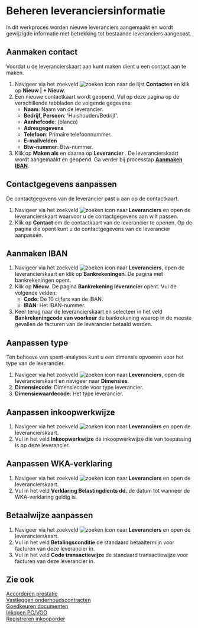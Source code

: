 # Beheren leveranciersinformatie

In dit werkproces worden nieuwe leveranciers aangemaakt en wordt gewijzigde informatie met betrekking tot bestaande leveranciers aangepast.

## Aanmaken contact

Voordat u de leverancierskaart aan kunt maken dient u een contact aan te maken.

1. Navigeer via het zoekveld ![zoeken icon](/assets/images/zoeken.png "zoeken icon") naar de lijst **Contacten** en klik op **Nieuw | + Nieuw**.
2. Een nieuwe contactkaart wordt geopend. Vul op deze pagina op de verschillende tabbladen de volgende gegevens:
    - **Naam**: Naam van de leverancier.
    - **Bedrijf, Persoon**: 'Huishouden/Bedrijf'.
    - **Aanhefcode**: (blanco)
    - **Adresgegevens**
    - **Telefoon**: Primaire telefoonnummer.
    - **E-mailvelden**
    - **Btw-nummer**: Btw-nummer.
3. Klik op **Maken als** en daarna op **Leverancier** . De leverancierskaart wordt aangemaakt en geopend. Ga verder bij processtap **[Aanmaken IBAN](#aanmaken-iban)**.

## Contactgegevens aanpassen

De contactgegevens van de leverancier past u aan op de contactkaart.

1. Navigeer via het zoekveld ![zoeken icon](/assets/images/zoeken.png "zoeken icon") naar **Leveranciers** en open de leverancierskaart waarvoor u de contactgegevens aan wilt passen.
2. Klik op **Contact** om de contactkaart van de leverancier te openen. Op de pagina die opent kunt u de contactgegevens van de leverancier aanpassen.

## Aanmaken IBAN

1. Navigeer via het zoekveld ![zoeken icon](/assets/images/zoeken.png "zoeken icon") naar **Leveranciers**, open de leverancierskaart en klik op **Bankrekeningen**. De pagina met bankrekeningen opent.
2. Klik op **Nieuw**. De pagina **Bankrekening leverancier** opent. Vul de volgende velden:
    - **Code**: De 10 cijfers van de IBAN.
    - **IBAN**: Het IBAN-nummer.
3. Keer terug naar de leverancierskaart en selecteer in het veld **Bankrekeningcode van voorkeur** de bankrekening waarop in de meeste gevallen de facturen van de leverancier betaald worden.

## Aanpassen type

Ten behoeve van spent-analyses kunt u een dimensie opvoeren voor het type van de leverancier.

1. Navigeer via het zoekveld ![zoeken icon](/assets/images/zoeken.png "zoeken icon") naar **Leveranciers**, open de leverancierskaart en navigeer naar **Dimensies**.
2. **Dimensiecode**: Dimensiecode voor type leverancier.
3. **Dimensiewaardecode**: Het type leverancier.

## Aanpassen inkoopwerkwijze

1. Navigeer via het zoekveld ![zoeken icon](/assets/images/zoeken.png "zoeken icon") naar **Leveranciers** en open de leverancierskaart.
2. Vul in het veld **Inkoopwerkwijze** de inkoopwerkwijze die van toepassing is op deze leverancier.

## Aanpassen WKA-verklaring

1. Navigeer via het zoekveld ![zoeken icon](/assets/images/zoeken.png "zoeken icon") naar **Leveranciers** en open de leverancierskaart.
2. Vul in het veld **Verklaring Belastingdients dd.** de datum tot wanneer de WKA-verklaring geldig is.

## Betaalwijze aanpassen

1. Navigeer via het zoekveld ![zoeken icon](/assets/images/zoeken.png "zoeken icon") naar **Leveranciers** en open de leverancierskaart.
2. Vul in het veld **Betalingsconditie** de standaard betaaltermijn voor facturen van deze leverancier in.
3. Vul in het veld **Code transactiewijze** de standaard transactiewijze voor facturen van deze leverancier in.

## Zie ook

[Accorderen prestatie](../accorderen-prestatie/)  
[Vastleggen onderhoudscontracten](../beheren-onderhoudscontracten/)  
[Goedkeuren documenten](../goedkeuren-documenten/)  
[Inkopen PO/VGO](../inkopen-po-vgo/)  
[Registreren inkooporder](../registreren-inkooporder/)  
